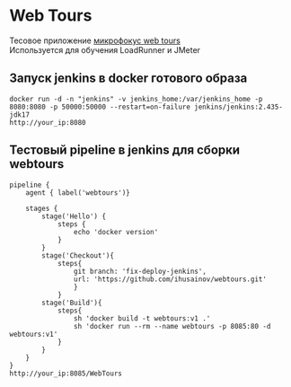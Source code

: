 Web Tours
=========

Тесовое приложение [микрофокус web tours](https://marketplace.microfocus.com/appdelivery/content/web-tours-sample-application)  
Используется для обучения LoadRunner и JMeter




Запуск jenkins в docker готового образа
------
```
docker run -d -n "jenkins" -v jenkins_home:/var/jenkins_home -p 8080:8080 -p 50000:50000 --restart=on-failure jenkins/jenkins:2.435-jdk17
http://your_ip:8080
```

Тестовый pipeline в jenkins для сборки webtours
------
```
pipeline {
    agent { label('webtours')}

    stages {
        stage('Hello') {
            steps {
                echo 'docker version'
            }
        }
        stage('Checkout'){
            steps{
                git branch: 'fix-deploy-jenkins',
                url: 'https://github.com/ihusainov/webtours.git'
                }
            }
        stage('Build'){
            steps{
                sh 'docker build -t webtours:v1 .'
                sh 'docker run --rm --name webtours -p 8085:80 -d webtours:v1'
            }
        }
    }
}
http://your_ip:8085/WebTours
```



